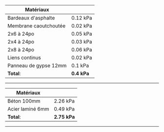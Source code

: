 Matériaux| |
-|-
Bardeaux d'asphalte|0.12 kPa
Membrane caoutchoutée|0.02 kPa
2x6 à 24po|0.05 kPa
2x4 à 24po|0.03 kPa
2x8 à 24po|0.06 kPa
Liens continus|0.02 kPa
Panneau de gypse 12mm|0.1 kPa
__Total__:|__0.4__ __kPa__
---
Matériaux| |
-|-
Béton 100mm|2.26 kPa
Acier laminé 6mm|0.49 kPa
__Total__:|__2.75__ __kPa__
---
